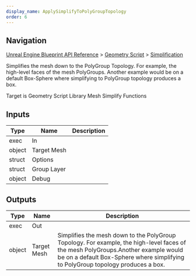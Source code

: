 ```yaml
---
display_name: ApplySimplifyToPolyGroupTopology
order: 6
---
```

## Navigation

[Unreal Engine Blueprint API Reference](https://dev.epicgames.com/documentation/en-us/unreal-engine/BlueprintAPI) > [Geometry Script](https://dev.epicgames.com/documentation/en-us/unreal-engine/BlueprintAPI/GeometryScript) > [Simplification](https://dev.epicgames.com/documentation/en-us/unreal-engine/BlueprintAPI/GeometryScript/Simplification)

Simplifies the mesh down to the PolyGroup Topology. For example, the high-level faces of the mesh PolyGroups.
Another example would be on a default Box-Sphere where simplifying to PolyGroup topology produces a box.

Target is Geometry Script Library Mesh Simplify Functions

## Inputs

| Type | Name | Description |
| --- | --- | --- |
| exec | In |  |
| object | Target Mesh |  |
| struct | Options |  |
| struct | Group Layer |  |
| object | Debug |  |

## Outputs

| Type | Name | Description |
| --- | --- | --- |
| exec | Out |  |
| object | Target Mesh | Simplifies the mesh down to the PolyGroup Topology. For example, the high-level faces of the mesh PolyGroups.Another example would be on a default Box-Sphere where simplifying to PolyGroup topology produces a box. |
